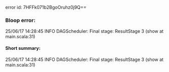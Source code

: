 error id: 7HFFk071b2BgoOruhz0j9Q==
### Bloop error:

25/06/17 14:28:45 INFO DAGScheduler: Final stage: ResultStage 3 (show at main.scala:31)
#### Short summary: 

25/06/17 14:28:45 INFO DAGScheduler: Final stage: ResultStage 3 (show at main.scala:31)